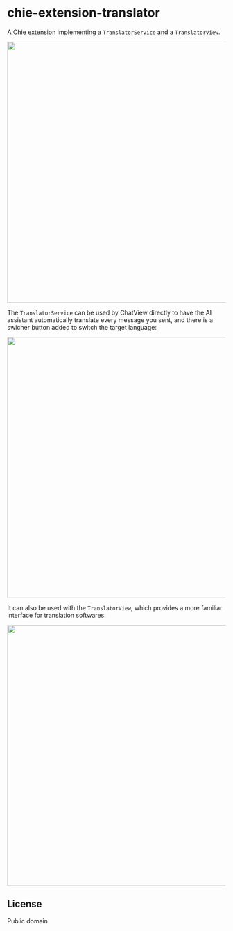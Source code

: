 # chie-extension-translator

A Chie extension implementing a `TranslatorService` and a `TranslatorView`.

<img width=600 src="https://github.com/chieapp/chie-extension-translator/assets/639601/e458cf30-8fdc-4b64-9b90-4ecd35397231">

The `TranslatorService` can be used by ChatView directly to have the AI
assistant automatically translate every message you sent, and there is a swicher
button added to switch the target language:

<img width=600 src="https://github.com/chieapp/chie-extension-translator/assets/639601/ab6862ed-4436-44be-89ef-629d9aff9d47">

It can also be used with the `TranslatorView`, which provides a more familiar
interface for translation softwares:

<img width=600 src="https://github.com/chieapp/chie-extension-translator/assets/639601/364d5f00-4bb3-4cbb-a709-54580bbc7c17">

## License

Public domain.
